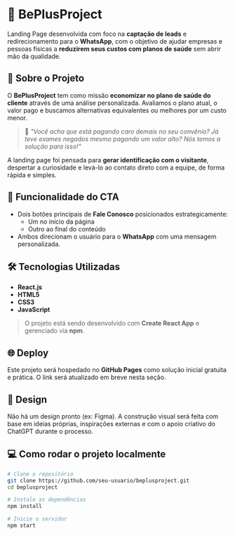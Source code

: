 # 💼 BePlusProject

Landing Page desenvolvida com foco na **captação de leads** e redirecionamento para o **WhatsApp**, com o objetivo de ajudar empresas e pessoas físicas a **reduzirem seus custos com planos de saúde** sem abrir mão da qualidade.

## 📌 Sobre o Projeto

O **BePlusProject** tem como missão **economizar no plano de saúde do cliente** através de uma análise personalizada. Avaliamos o plano atual, o valor pago e buscamos alternativas equivalentes ou melhores por um custo menor.

> 💬 *"Você acha que está pagando caro demais no seu convênio? Já teve exames negados mesmo pagando um valor alto? Nós temos a solução para isso!"*

A landing page foi pensada para **gerar identificação com o visitante**, despertar a curiosidade e levá-lo ao contato direto com a equipe, de forma rápida e simples.

## 🎯 Funcionalidade do CTA

- Dois botões principais de **Fale Conosco** posicionados estrategicamente:
  - Um no início da página
  - Outro ao final do conteúdo
- Ambos direcionam o usuário para o **WhatsApp** com uma mensagem personalizada.

## 🛠️ Tecnologias Utilizadas

- **React.js**
- **HTML5**
- **CSS3**
- **JavaScript**

> O projeto está sendo desenvolvido com **Create React App** e gerenciado via **npm**.

## 🌐 Deploy

Este projeto será hospedado no **GitHub Pages** como solução inicial gratuita e prática. O link será atualizado em breve nesta seção.

## 🎨 Design

Não há um design pronto (ex: Figma). A construção visual será feita com base em ideias próprias, inspirações externas e com o apoio criativo do ChatGPT durante o processo.


## 💻 Como rodar o projeto localmente

```bash
# Clone o repositório
git clone https://github.com/seu-usuario/beplusproject.git
cd beplusproject

# Instale as dependências
npm install

# Inicie o servidor
npm start

